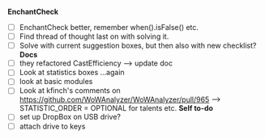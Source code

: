**EnchantCheck**
- [ ] EnchantCheck better, remember when().isFalse() etc.
- [ ] Find thread of thought last on with solving it.
- [ ] Solve with current suggestion boxes, but then also with new checklist?
**Docs**
- [ ] they refactored CastEfficiency --> update doc
- [ ] Look at statistics boxes ...again
- [ ] look at basic modules
- [ ] Look at kfinch's comments on https://github.com/WoWAnalyzer/WoWAnalyzer/pull/965 --> STATISTIC_ORDER = OPTIONAL for talents etc.
**Self to-do**
- [ ] set up DropBox on USB drive?
- [ ] attach drive to keys